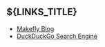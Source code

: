## ${LINKS_TITLE}

  * [Makefly Blog](http://makefly.e-mergence.org "The Makefly Blog!")
  * [DuckDuckGo Search Engine](http://ddg.gg "DDG Search Engine")
